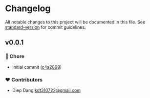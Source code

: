 # Changelog

All notable changes to this project will be documented in this file.
See [standard-version](https://github.com/conventional-changelog/standard-version) for commit guidelines.

## v0.0.1


### 🏡 Chore

- Initial commit ([c4a2899](https://github.com/kdt-sol/pumpfun-sdk/commit/c4a2899))

### ❤️ Contributors

- Diep Dang <kdt310722@gmail.com>

